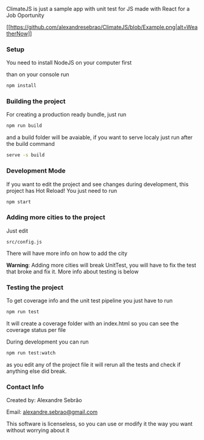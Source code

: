 ClimateJS is just a sample app with unit test for JS made with React for a Job Oportunity

[[https://github.com/alexandresebrao/ClimateJS/blob/Example.png|alt=WeatherNow]]

### Setup

You need to install NodeJS on your computer first

than on your console run

```sh
npm install
```

### Building the project

For creating a production ready bundle, just run

```sh
npm run build
```

and a build folder will be avaiable, if you want to serve localy just run after the build command

```sh
serve -s build
```

### Development Mode

If you want to edit the project and see changes during development, this project has Hot Reload! You just need to run

```sh
npm start
```

### Adding more cities to the project

Just edit

```
src/config.js
```

There will have more info on how to add the city

**Warning**: Adding more cities will break UnitTest, you will have to fix the test that broke and fix it. More info about testing is below

### Testing the project

To get coverage info and the unit test pipeline you just have to run

```sh
npm run test
```

It will create a coverage folder with an index.html so you can see the coverage status per file

During development you can run

```sh
npm run test:watch
```

as you edit any of the project file it will rerun all the tests and check if anything else did break.

### Contact Info

Created by: Alexandre Sebrão

Email: alexandre.sebrao@gmail.com

This software is licenseless, so you can use or modify it the way you want without worrying about it